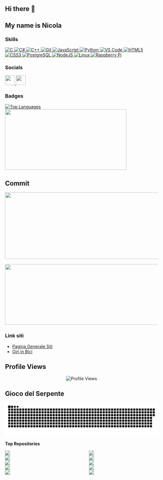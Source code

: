 ## Hi there 👋

## My name is Nicola

### Skills

<p align="left">
  <a href="https://docs.microsoft.com/en-us/cpp/?view=msvc-170" target="_blank" rel="noreferrer">
    <img src="https://raw.githubusercontent.com/danielcranney/readme-generator/main/public/icons/skills/c-colored.svg" width="36" height="36" alt="C" />
  </a>
  <a href="https://docs.microsoft.com/en-us/dotnet/csharp/" target="_blank" rel="noreferrer">
    <img src="https://raw.githubusercontent.com/danielcranney/readme-generator/main/public/icons/skills/csharp-colored.svg" width="36" height="36" alt="C#" />
  </a>
  <a href="https://docs.microsoft.com/en-us/cpp/?view=msvc-170" target="_blank" rel="noreferrer">
    <img src="https://raw.githubusercontent.com/danielcranney/readme-generator/main/public/icons/skills/cplusplus-colored.svg" width="36" height="36" alt="C++" />
  </a>
  <a href="https://git-scm.com/" target="_blank" rel="noreferrer">
    <img src="https://raw.githubusercontent.com/danielcranney/readme-generator/main/public/icons/skills/git-colored.svg" width="36" height="36" alt="Git" />
  </a>
  <a href="https://developer.mozilla.org/en-US/docs/Web/JavaScript" target="_blank" rel="noreferrer">
    <img src="https://raw.githubusercontent.com/danielcranney/readme-generator/main/public/icons/skills/javascript-colored.svg" width="36" height="36" alt="JavaScript" />
  </a>
  <a href="https://www.python.org/" target="_blank" rel="noreferrer">
    <img src="https://raw.githubusercontent.com/danielcranney/readme-generator/main/public/icons/skills/python-colored.svg" width="36" height="36" alt="Python" />
  </a>
  <a href="https://code.visualstudio.com/" target="_blank" rel="noreferrer">
    <img src="https://raw.githubusercontent.com/danielcranney/readme-generator/main/public/icons/skills/visualstudiocode.svg" width="36" height="36" alt="VS Code" />
  </a>
  <a href="https://developer.mozilla.org/en-US/docs/Glossary/HTML5" target="_blank" rel="noreferrer">
    <img src="https://raw.githubusercontent.com/danielcranney/readme-generator/main/public/icons/skills/html5-colored.svg" width="36" height="36" alt="HTML5" />
  </a>
  <a href="https://developer.mozilla.org/en-US/docs/Web/CSS" target="_blank" rel="noreferrer">
    <img src="https://raw.githubusercontent.com/danielcranney/readme-generator/main/public/icons/skills/css3-colored.svg" width="36" height="36" alt="CSS3" />
  </a>
  <a href="https://www.postgresql.org/" target="_blank" rel="noreferrer">
    <img src="https://raw.githubusercontent.com/danielcranney/readme-generator/main/public/icons/skills/postgresql-colored.svg" width="36" height="36" alt="PostgreSQL" />
  </a>
  <a href="https://nodejs.org/en/" target="_blank" rel="noreferrer">
    <img src="https://raw.githubusercontent.com/danielcranney/readme-generator/main/public/icons/skills/nodejs-colored.svg" width="36" height="36" alt="NodeJS" />
  </a>
  <a href="https://www.linux.org" target="_blank" rel="noreferrer">
    <img src="https://raw.githubusercontent.com/danielcranney/readme-generator/main/public/icons/skills/linux-colored.svg" width="36" height="36" alt="Linux" />
  </a>
  <a href="https://www.raspberrypi.org/" target="_blank" rel="noreferrer">
    <img src="https://raw.githubusercontent.com/danielcranney/readme-generator/main/public/icons/skills/raspberrypi-colored.svg" width="36" height="36" alt="Raspberry Pi" />
  </a>
</p>

### Socials

<p align="left">
  <a href="https://www.github.com/NicoMaker" target="_blank" rel="noreferrer">
    <img src="https://raw.githubusercontent.com/danielcranney/readme-generator/main/public/icons/socials/github.svg" width="32" height="32" />
  </a>
  <a href="https://www.komoot.com/it-it/user/1372754001803" target="_blank" rel="noreferrer">
    <img src="https://play-lh.googleusercontent.com/Pbr3n81ImNUpAwhWBWQ_eytF26cNMoMF0b4YwroXGk7xyB_Ur-DsNibiukTVCIBi9ic=w240-h480-rw" width="32" height="32" />
  </a>
</p>

### Badges
<p align="left">
<a href="https://github.com/NicoMaker">
    <img src="https://github-readme-stats.vercel.app/api/top-langs/?username=NicoMaker&langs_count=20&title_color=10b981&text_color=ffffff&icon_color=ffffff&bg_color=1c1917&hide_border=true&locale=en&custom_title=Top%20Languages" alt="Top Languages" />
</a>
  
<img width="400" height="200" src="https://github-readme-stats.vercel.app/api/top-langs/?username=NicoMaker&langs_count=20&layout=compact&theme=vision-friendly-dark" />
</p>

## Commit

<p align="center">
  <img width="800" height="220" src="https://streak-stats.demolab.com?user=NicoMaker&theme=highcontrast&hide_border=true&border_radius=5&card_width=800" />
</p>

<p align="center">
  <img width="600" height="200" src="https://github-readme-stats.vercel.app/api?username=NicoMaker&show_icons=true&theme=vision-friendly-dark" />
</p>

### Link siti

- [Pagina Generale Siti](https://paginageneralesiti.netlify.app/)
- [Giri in Bici](https://giri-in-bici.netlify.app/)

## Profile Views

<p align="center">
  <div id="header" align="center">
    <img src="https://komarev.com/ghpvc/?username=NicoMaker&style=for-the-badge&color=orange" alt="Profile Views" />
  </div>
</p>

## Gioco del Serpente

<p align="center">
 <img width="1000" src="Img/github-snake.svg" alt="snake"/>
</p>

<b>Top Repositories</b>

<div width="100%" align="center">
    <a href="https://github.com/NicoMaker/Giri-in-bici" align="left">
        <img align="left" width="45%" src="https://github-readme-stats.vercel.app/api/pin/?username=NicoMaker&repo=Giri-in-bici&title_color=10b981&text_color=ffffff&icon_color=ffffff&bg_color=1c1917&hide_border=true&locale=en" />
    </a>
    <a href="https://github.com/NicoMaker/Pagina_Generale_Siti" align="right">
        <img align="right" width="45%" src="https://github-readme-stats.vercel.app/api/pin/?username=NicoMaker&repo=Pagina_Generale_Siti&title_color=10b981&text_color=ffffff&icon_color=ffffff&bg_color=1c1917&hide_border=true&locale=en" />
    </a>
</div>
<div width="100%" align="center">
    <a href="https://github.com/NicoMaker/Multifunzione" align="left">
        <img align="left" width="45%" src="https://github-readme-stats.vercel.app/api/pin/?username=NicoMaker&repo=Multifunzione&title_color=10b981&text_color=ffffff&icon_color=ffffff&bg_color=1c1917&hide_border=true&locale=en" />
    </a>
    <a href="https://github.com/NicoMaker/ConcessionariaApi_BackendCs_FrontEndJs" align="right">
        <img align="right" width="45%" src="https://github-readme-stats.vercel.app/api/pin/?username=NicoMaker&repo=ConcessionariaApi_BackendCs_FrontEndJs&title_color=10b981&text_color=ffffff&icon_color=ffffff&bg_color=1c1917&hide_border=true&locale=en" />
    </a>
</div>
<div width="100%" align="center">
    <a href="https://github.com/NicoMaker/Tombola" align="left">
        <img align="left" width="45%" src="https://github-readme-stats.vercel.app/api/pin/?username=NicoMaker&repo=Tombola&title_color=10b981&text_color=ffffff&icon_color=ffffff&bg_color=1c1917&hide_border=true&locale=en" />
    </a>
    <a href="https://github.com/NicoMaker/Tris" align="right">
        <img align="right" width="45%" src="https://github-readme-stats.vercel.app/api/pin/?username=NicoMaker&repo=Tris&title_color=10b981&text_color=ffffff&icon_color=ffffff&bg_color=1c1917&hide_border=true&locale=en" />
    </a>
</div>
<div width="100%" align="center">
    <a href="https://github.com/NicoMaker/GestionePunteggi" align="left">
        <img align="left" width="45%" src="https://github-readme-stats.vercel.app/api/pin/?username=NicoMaker&repo=GestionePunteggi&title_color=10b981&text_color=ffffff&icon_color=ffffff&bg_color=1c1917&hide_border=true&locale=en" />
    </a>
    <a href="https://github.com/NicoMaker/Lettura_Dati_PC_Windows" align="right">
        <img align="right" width="45%" src="https://github-readme-stats.vercel.app/api/pin/?username=NicoMaker&repo=Lettura_Dati_PC_Windows&title_color=10b981&text_color=ffffff&icon_color=ffffff&bg_color=1c1917&hide_border=true&locale=en" />
    </a>
</div>
<div width="100%" align="center">
    <a href="https://github.com/NicoMaker/Lettura_Dati_Raspberry" align="left">
        <img align="left" width="45%" src="https://github-readme-stats.vercel.app/api/pin/?username=NicoMaker&repo=Lettura_Dati_Raspberry&title_color=10b981&text_color=ffffff&icon_color=ffffff&bg_color=1c1917&hide_border=true&locale=en" />
    </a>
    <a href="https://github.com/NicoMaker/Password" align="right">
        <img align="right" width="45%" src="https://github-readme-stats.vercel.app/api/pin/?username=NicoMaker&repo=Password&title_color=10b981&text_color=ffffff&icon_color=ffffff&bg_color=1c1917&hide_border=true&locale=en" />
    </a>
</div>
<br /><br /><br /><br /><br /><br /><br />
<br /><br /><br /><br /><br /><br /><br />
